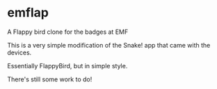 # emflap
A Flappy bird clone for the badges at EMF

This is a very simple modification of the Snake! app that came with the devices.

Essentially FlappyBird, but in simple style.

There's still some work to do!
